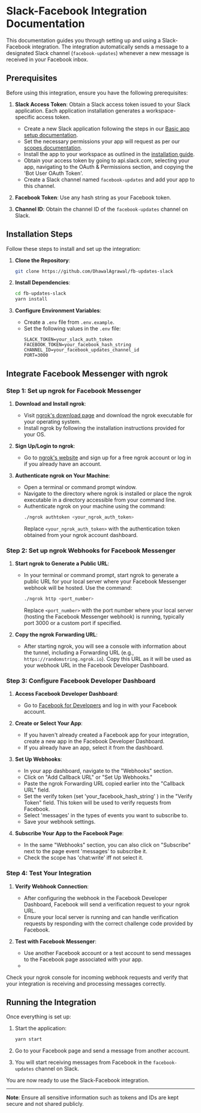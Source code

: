# Slack-Facebook Integration Documentation

This documentation guides you through setting up and using a Slack-Facebook integration. The integration automatically sends a message to a designated Slack channel (`facebook-updates`) whenever a new message is received in your Facebook inbox.

## Prerequisites

Before using this integration, ensure you have the following prerequisites:

1. **Slack Access Token**: Obtain a Slack access token issued to your Slack application. Each application installation generates a workspace-specific access token.

   - Create a new Slack application following the steps in our [Basic app setup documentation](https://api.slack.com/start/quickstart#creating).
   - Set the necessary permissions your app will request as per our [scopes documentation](https://api.slack.com/start/quickstart#scopes).
   - Install the app to your workspace as outlined in the [installation guide](https://api.slack.com/start/quickstart#installing).
   - Obtain your access token by going to api.slack.com, selecting your app, navigating to the OAuth & Permissions section, and copying the 'Bot User OAuth Token'.
   - Create a Slack channel named `facebook-updates` and add your app to this channel.

2. **Facebook Token**: Use any hash string as your Facebook token.

3. **Channel ID**: Obtain the channel ID of the `facebook-updates` channel on Slack.

## Installation Steps

Follow these steps to install and set up the integration:

1. **Clone the Repository**:

   ```bash
   git clone https://github.com/DhawalAgrawal/fb-updates-slack
   ```

2. **Install Dependencies**:

   ```bash
   cd fb-updates-slack
   yarn install
   ```

3. **Configure Environment Variables**:

   - Create a `.env` file from `.env.example`.
   - Set the following values in the `.env` file:
     ```plaintext
     SLACK_TOKEN=your_slack_auth_token
     FACEBOOK_TOKEN=your_facebook_hash_string
     CHANNEL_ID=your_facebook_updates_channel_id
     PORT=3000
     ```

## Integrate Facebook Messenger with ngrok

### Step 1: Set up ngrok for Facebook Messenger

1. **Download and Install ngrok**:

   - Visit [ngrok's download page](https://ngrok.com/download) and download the ngrok executable for your operating system.
   - Install ngrok by following the installation instructions provided for your OS.

2. **Sign Up/Login to ngrok**:

   - Go to [ngrok's website](https://dashboard.ngrok.com/signup) and sign up for a free ngrok account or log in if you already have an account.

3. **Authenticate ngrok on Your Machine**:
   - Open a terminal or command prompt window.
   - Navigate to the directory where ngrok is installed or place the ngrok executable in a directory accessible from your command line.
   - Authenticate ngrok on your machine using the command:
     ```bash
     ./ngrok authtoken <your_ngrok_auth_token>
     ```
     Replace `<your_ngrok_auth_token>` with the authentication token obtained from your ngrok account dashboard.

### Step 2: Set up ngrok Webhooks for Facebook Messenger

1. **Start ngrok to Generate a Public URL**:

   - In your terminal or command prompt, start ngrok to generate a public URL for your local server where your Facebook Messenger webhook will be hosted. Use the command:
     ```bash
     ./ngrok http <port_number>
     ```
     Replace `<port_number>` with the port number where your local server (hosting the Facebook Messenger webhook) is running, typically port 3000 or a custom port if specified.

2. **Copy the ngrok Forwarding URL**:
   - After starting ngrok, you will see a console with information about the tunnel, including a Forwarding URL (e.g., `https://randomstring.ngrok.io`). Copy this URL as it will be used as your webhook URL in the Facebook Developer Dashboard.

### Step 3: Configure Facebook Developer Dashboard

1. **Access Facebook Developer Dashboard**:

   - Go to [Facebook for Developers](https://developers.facebook.com/) and log in with your Facebook account.

2. **Create or Select Your App**:

   - If you haven't already created a Facebook app for your integration, create a new app in the Facebook Developer Dashboard.
   - If you already have an app, select it from the dashboard.

3. **Set Up Webhooks**:

   - In your app dashboard, navigate to the "Webhooks" section.
   - Click on "Add Callback URL" or "Set Up Webhooks."
   - Paste the ngrok Forwarding URL copied earlier into the "Callback URL" field.
   - Set the verify token (set 'your_facebook_hash_string' ) in the "Verify Token" field. This token will be used to verify requests from Facebook.
   - Select 'messages' in the types of events you want to subscribe to.
   - Save your webhook settings.

4. **Subscribe Your App to the Facebook Page**:
   - In the same "Webhooks" section, you can also click on "Subscribe" next to the page event 'messages' to subscribe it.
   - Check the scope has 'chat:write' iff not select it.

### Step 4: Test Your Integration

1. **Verify Webhook Connection**:

   - After configuring the webhook in the Facebook Developer Dashboard, Facebook will send a verification request to your ngrok URL.
   - Ensure your local server is running and can handle verification requests by responding with the correct challenge code provided by Facebook.

2. **Test with Facebook Messenger**:
   - Use another Facebook account or a test account to send messages to the Facebook page associated with your app.
   -

Check your ngrok console for incoming webhook requests and verify that your integration is receiving and processing messages correctly.

## Running the Integration

Once everything is set up:

1. Start the application:

   ```bash
   yarn start
   ```

2. Go to your Facebook page and send a message from another account.

3. You will start receiving messages from Facebook in the `facebook-updates` channel on Slack.

You are now ready to use the Slack-Facebook integration.

---

**Note**: Ensure all sensitive information such as tokens and IDs are kept secure and not shared publicly.
